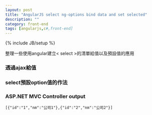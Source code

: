 ```yaml
---
layout: post
title: "AngularJS select ng-options bind data and set selected"
description: ""
category: front-end
tags: [angularjs,c#,front-end]
---
```

{% include JB/setup %}

整理一些使用angular建立< select >的清單給值以及預設值的應用

### 透過ajax給值

<script src="https://gist.github.com/hahalin/1168f43c2bb80ba70711.js"></script>

### select預設option值的作法

<script src="https://gist.github.com/hahalin/5206a13dfc6fa6ace927.js"></script>

### ASP.NET MVC Controller output


    [{"id":"1","nm":"公司1"},{"id":"2","nm":"公司2"}]
